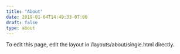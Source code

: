 ```yaml
---
title: "About"
date: 2019-01-04T14:49:33-07:00
draft: false
type: about
---
```


To edit this page, edit the layout in /layouts/about/single.html directly.



